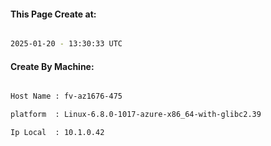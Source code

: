 
   
#### This Page Create at:

```bash

2025-01-20 - 13:30:33 UTC

```

#### Create By Machine:

```bash

Host Name : fv-az1676-475

platform  : Linux-6.8.0-1017-azure-x86_64-with-glibc2.39

Ip Local  : 10.1.0.42

```

